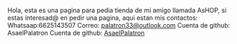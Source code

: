 Hola, esta es una pagina para  pedia tienda de mi amigo llamada AsHOP, si estas interesad@ en pedir una pagina, aqui estan mis contactos:
Whatsaap:6625143507
Correo: palatron33@outlook.com
Cuenta de github: AsaelPalatron
Cuenta de github: [AsaelPalatron](https://github.com/PalatronDead?tab=repositories)
